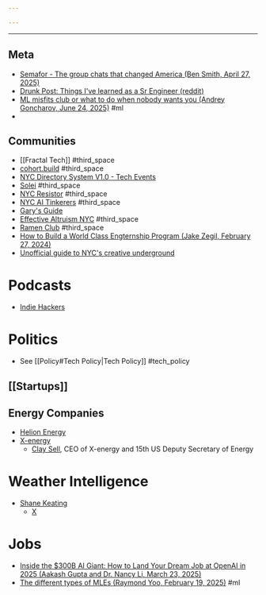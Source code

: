 ```yaml
---

---
```

---
## Meta
- [Semafor - The group chats that changed America (Ben Smith, April 27, 2025)](https://www.semafor.com/article/04/27/2025/the-group-chats-that-changed-america)
- [Drunk Post: Things I've learned as a Sr Engineer (reddit)](https://luminousmen.com/post/drunk-post-things-ive-learned-as-a-sr-engineer/)
- [ML misfits club or what to do when nobody wants you (Andrey Goncharov, June 24, 2025)](https://blog.goncharov.page/ml-misfits-club-or-what-to-do-when-nobody-wants-you) #ml
- 
## Communities
- [[Fractal Tech]] #third_space
- [cohort.build](https://cohort.build/) #third_space 
- [NYC Directory System V1.0 - Tech Events](https://tech.somethingtodo.nyc/)
- [Solei](https://www.dearsolei.com/) #third_space
- [NYC Resistor](https://www.nycresistor.com/) #third_space 
- [NYC AI Tinkerers](https://nyc.aitinkerers.org/) #third_space 
- [Gary's Guide](https://www.garysguide.com/events)
- [Effective Altruism NYC](https://www.effectivealtruism.nyc/) #third_space
- [Ramen Club](https://www.ramenclub.so/) #third_space
- [How to Build a World Class Engternship Program (Jake Zegil, February 27, 2024)](https://jakezegil.substack.com/p/how-to-build-a-world-class-engternship)
- [Unofficial guide to NYC's creative underground](https://x.com/fishlooker_/status/1888021510368972926)

# Podcasts
- [Indie Hackers](https://www.indiehackers.com/podcasts)
# Politics
- See [[Policy#Tech Policy|Tech Policy]] #tech_policy
## [[Startups]]

## Energy Companies
- [Helion Energy](https://en.wikipedia.org/wiki/Helion_Energy)
- [X-energy](https://en.wikipedia.org/wiki/X-energy)
	- [Clay Sell](https://en.wikipedia.org/wiki/Clay_Sell), CEO of X-energy and 15th US Deputy Secretary of Energy

# Weather Intelligence
- [Shane Keating](https://srkeating.com/)
	- [X](https://x.com/science_shane)
# Jobs
- [Inside the $300B AI Giant: How to Land Your Dream Job at OpenAI in 2025 (Aakash Gupta and Dr. Nancy Li, March 23, 2025)](https://www.news.aakashg.com/p/how-to-break-into-openai)
- [The different types of MLEs (Raymond Yoo, February 19, 2025)](https://raymondyoo.com/blog/the-different-types-of-mles/) #ml